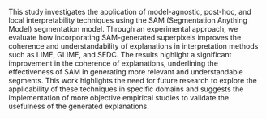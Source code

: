 This study investigates the application of model-agnostic, post-hoc, and local interpretability techniques using the SAM (Segmentation Anything Model) segmentation model. Through an experimental approach, we evaluate how incorporating SAM-generated superpixels improves the coherence and understandability of explanations in interpretation methods such as LIME, GLIME, and SEDC. The results highlight a significant improvement in the coherence of explanations, underlining the effectiveness of SAM in generating more relevant and understandable segments. This work highlights the need for future research to explore the applicability of these techniques in specific domains and suggests the implementation of more objective empirical studies to validate the usefulness of the generated explanations.
